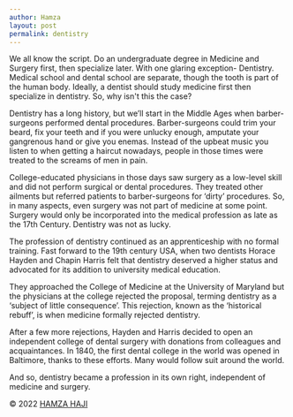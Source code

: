 ```yaml
---
author: Hamza
layout: post
permalink: dentistry
---
```

We all know the script. Do an undergraduate degree in Medicine and Surgery first, then specialize later. With one glaring exception- Dentistry. Medical school and dental school are separate, though the tooth is part of the human body. Ideally, a dentist should study medicine first then specialize in dentistry. So, why isn't this the case? 

Dentistry has a long history, but we’ll start in the Middle Ages when barber-surgeons performed dental procedures. Barber-surgeons could trim your beard, fix your teeth and if you were unlucky enough, amputate your gangrenous hand or give you enemas. Instead of the upbeat music you listen to when getting a haircut nowadays, people in those times were treated to the screams of men in pain.

College-educated physicians in those days saw surgery as a low-level skill and did not perform surgical or dental procedures. They treated other ailments but referred patients to barber-surgeons for ‘dirty’ procedures. So, in many aspects, even surgery was not part of medicine at some point. Surgery would only be incorporated into the medical profession as late as the 17th Century. Dentistry was not as lucky.

The profession of dentistry continued as an apprenticeship with no formal training. Fast forward to the 19th century USA, when two dentists Horace Hayden and Chapin Harris felt that dentistry deserved a higher status and advocated for its addition to university medical education.

They approached the College of Medicine at the University of Maryland but the physicians at the college rejected the proposal, terming dentistry as a ‘subject of little consequence’. This rejection, known as the ‘historical rebuff’, is when medicine formally rejected dentistry.

After a few more rejections, Hayden and Harris decided to open an independent college of dental surgery with donations from colleagues and acquaintances. In 1840, the first dental college in the world was opened in Baltimore, thanks to these efforts. Many would follow suit around the world.

And so, dentistry became a profession in its own right, independent of medicine and surgery. 

© 2022 <a class="small" href="/">HAMZA HAJI</a>
